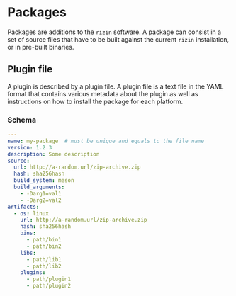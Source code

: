 # Packages

Packages are additions to the `rizin` software.
A package can consist in a set of source files that have to be built against the current `rizin` installation, or in pre-built binaries.

## Plugin file

A plugin is described by a plugin file.
A plugin file is a text file in the YAML format that contains various metadata about the plugin as well as instructions on how to install the package for each platform.

### Schema

```yaml
---
name: my-package  # must be unique and equals to the file name
version: 1.2.3
description: Some description
source:
  url: http://a-random.url/zip-archive.zip
  hash: sha256hash
  build_system: meson
  build_arguments:
    - -Darg1=val1
    - -Darg2=val2
artifacts:
  - os: linux
    url: http://a-random.url/zip-archive.zip
    hash: sha256hash
    bins:
      - path/bin1
      - path/bin2
    libs:
      - path/lib1
      - path/lib2
    plugins:
      - path/plugin1
      - path/plugin2
```

